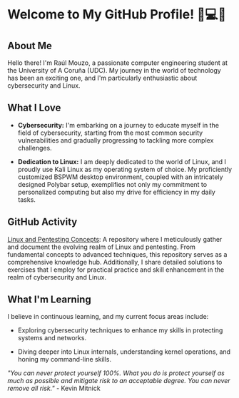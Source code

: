 # Welcome to My GitHub Profile! 👋💻✨

## About Me

Hello there! I'm Raúl Mouzo, a passionate computer engineering student at the University of A Coruña (UDC). My journey in the world of technology has been an exciting one, and I'm particularly enthusiastic about cybersecurity and Linux. 

## What I Love

- **Cybersecurity:** I'm embarking on a journey to educate myself in the field of cybersecurity, starting from the most common security vulnerabilities and gradually progressing to tackling more complex challenges.

- **Dedication to Linux:** I am deeply dedicated to the world of Linux, and I proudly use Kali Linux as my operating system of choice. My proficiently customized BSPWM desktop environment, coupled with an intricately designed Polybar setup, exemplifies not only my commitment to personalized computing but also my drive for efficiency in my daily tasks.

## GitHub Activity

[Linux and Pentesting Concepts](https://github.com/raulmouzo/Pentesting): A repository where I meticulously gather and document the evolving realm of Linux and pentesting. From fundamental concepts to advanced techniques, this repository serves as a comprehensive knowledge hub. Additionally, I share detailed solutions to exercises that I employ for practical practice and skill enhancement in the realm of cybersecurity and Linux.

## What I'm Learning

I believe in continuous learning, and my current focus areas include:

- Exploring cybersecurity techniques to enhance my skills in protecting systems and networks.

- Diving deeper into Linux internals, understanding kernel operations, and honing my command-line skills.

_"You can never protect yourself 100%. What you do is protect yourself as much as possible and mitigate risk to an acceptable degree. You can never remove all risk."_ - Kevin Mitnick


